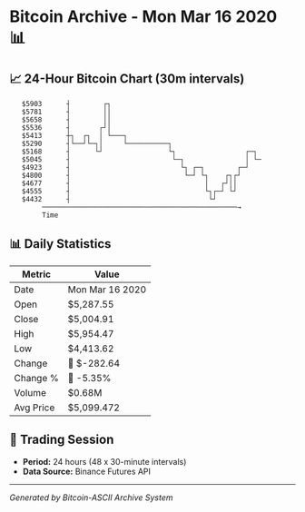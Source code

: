 # Bitcoin Archive - Mon Mar 16 2020 📊

## 📈 24-Hour Bitcoin Chart (30m intervals)

```
   $5903      ┤        ┌┐                                      
   $5781      ┤        ││                                      
   $5658      ┤        ││                                      
   $5536      ┤       ┌┘│                                      
   $5413      ┼┐  ┌┐  │ └───┐                                  
   $5290      ┤└──┘└─┐│     └──────────┐                       
   $5168      ┤      └┘                └┐                 ┌─┐  
   $5045      ┤                         └─┐               │ └─ 
   $4923      ┤                           └┐ ┌─┐        ┌─┘    
   $4800      ┤                            └─┘ └┐    ┌┐┌┘      
   $4677      ┤                                 │   ┌┘││       
   $4555      ┤                                 └┐┌─┘ └┘       
   $4432      ┤                                  └┘            
        ────────────────────────────────────────────────→
        Time
```

## 📊 Daily Statistics

| Metric | Value |
|--------|-------|
| Date | Mon Mar 16 2020 |
| Open | $5,287.55 |
| Close | $5,004.91 |
| High | $5,954.47 |
| Low | $4,413.62 |
| Change | 🔴 $-282.64 |
| Change % | 🔴 -5.35% |
| Volume | $0.68M |
| Avg Price | $5,099.472 |

## 📅 Trading Session

- **Period:** 24 hours (48 x 30-minute intervals)
- **Data Source:** Binance Futures API

---
*Generated by Bitcoin-ASCII Archive System*
